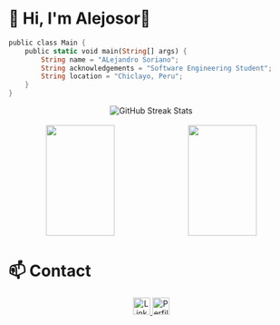 # 👋 Hi, I'm Alejosor👾

```rust
public class Main {
    public static void main(String[] args) {
        String name = "ALejandro Soriano";
        String acknowledgements = "Software Engineering Student";
        String location = "Chiclayo, Peru";
    }
}
```
<!--Github Streak-->
<div align="center">
  <picture>
    <img src="http://github-readme-streak-stats.herokuapp.com?user=Alejosor&theme=cobalt2" alt="GitHub Streak Stats" />
  </picture>
</div>

<br>

<div align="center">
  <!--Github stats-->
  <picture>
    <source srcset="https://github-readme-stats.vercel.app/api?username=Alejosor&show_icons=true&theme=cobalt2" 
      media="(prefers-color-scheme: dark)" />
    <source srcset="https://github-readme-stats.vercel.app/api?username=Alejosor&show_icons=true" 
      media="(prefers-color-scheme: light), (prefers-color-scheme: no-preference)" />
    <img width="49%" height="195px" src="https://github-readme-stats.vercel.app/api?username=Alejosor&show_icons=true" />
  </picture>
  <!--Github langs-->
  <picture>
    <source srcset="https://github-readme-stats.vercel.app/api/top-langs/?username=Alejosor&theme=cobalt2&layout=compact"
      media="(prefers-color-scheme: dark)"/>
    <source srcset="https://github-readme-stats.vercel.app/api/top-langs/?username=Alejosor&show_icons=true&layout=compact"
      media="(prefers-color-scheme: light), (prefers-color-scheme: no-preference)"/>
    <img width="49%" height="195px" src="https://github-readme-stats.vercel.app/api/top-langs/?username=Alejosor&show_icons=true&layout=compact" />
  </picture>
</div>

# 📫 Contact
<div align="center">
  <a href="https://www.linkedin.com/in/alejandro-soriano-palomino" target="_blank">
    <img height="30px" src="https://img.shields.io/badge/LinkedIn-%230077B5.svg?&style=flat-square&logo=linkedin&logoColor=white" alt="LinkedIn">
  </a>
  <a href="https://x.com/alejosordev" target="_blank">
    <img height="30px" src="https://img.shields.io/badge/X-%23000000.svg?logo=X&logoColor=white" alt="Perfil en X (Twitter)">
  </a>
</div>

<!--
**Alejosor/alejosor** is a ✨ _special_ ✨ repository because its `README.md` (this file) appears on your GitHub profile.

Here are some ideas to get you started:

- 🔭 I’m currently working on ...
- 🌱 I’m currently learning ...
- 👯 I’m looking to collaborate on ...
- 🤔 I’m looking for help with ...
- 💬 Ask me about ...
- 📫 How to reach me: ...
- 😄 Pronouns: ...
- ⚡ Fun fact: ...
-->

